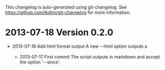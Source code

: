This changelog is auto-generated using git-changelog.
See https://github.com/lkdjiin/git-changelog for more information.


2013-07-18 Version 0.2.0
========================
* 2013-07-18 Add html format output
  A new --html option outputs a <ul>.
* 2013-07-17 First commit
  The script outputs in markdown and accept the option '--since'.
